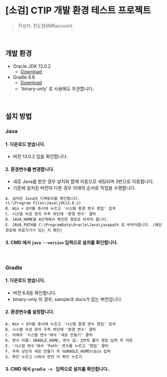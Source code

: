 # [소검] CTIP 개발 환경 테스트 프로젝트

> 작성자: 전도현(IMRaccoon)

<br />

## 개발 환경

- Oracle JDK 13.0.2
  - [Download](https://www.oracle.com/java/technologies/javase/jdk13-archive-downloads.html)
- Gradle 6.8
  - [Download](https://gradle.org/releases/#6.8)
  - 'binary-only' 로 사용해도 무관합니다.

<br />

## 설치 방법

### Java

#### 1. 다운로드 받습니다.

- 버전 13.0.2 임을 확인합니다.

#### 2. 환경변수를 변경합니다.

- 새로 Java를 받은 경우 설치와 함께 자동으로 세팅되며 3번으로 이동합니다.
- 기존에 설치된 버전이 다른 경우 아래의 순서로 작업을 수행합니다.

```
A. 설치된 Java의 디렉토리를 확인합니다.
(C:\Program Files\Java\jdk13.0.2)
B. Win + Q키를 동시에 누르고 '시스템 환경 변수 편집' 검색
C. 시스템 속성 창의 우측 하단에 '환경 변수' 클릭
D. JAVA_HOME을 A단계에서 확인한 경로로 바꾸어 줍니다.
E. JAVA_PATH를 C:\ProgramData\Oracle\Java\javapath 로 바꾸어줍니다. (해당 경로에 바로가기가 있는 지 확인)
```

#### 3. CMD 에서 `java --version` 입력으로 설치를 확인합니다.

<br />

### Gradle

#### 1. 다운로드 받습니다.

- 버전 6.8을 확인합니다.
- binary-only 의 경우, sample과 docs가 없는 버전입니다.

#### 2. 환경변수를 설정합니다.

```
A. Win + Q키를 동시에 누르고 '시스템 환경 변수 편집' 검색
B. 시스템 속성 창의 우측 하단에 '환경 변수' 클릭
C. 아래의 '시스템 변수'에서 '새로 만들기' 클릭
D. 변수 이름: GRADLE_HOME, 변수 값: 2번의 폴더 경로 입력 후 저장
E. '시스템 변수'에서 'Path' 변수를 누르고 '편집' 클릭
F. 우측 상단의 새로 만들기 후 %GRADLE_HOME%\bin 입력
G. 확인 누르고 나와서 한번 더 확인 누르기
```

#### 3. CMD 에서 `gradle -v ` 입력으로 설치를 확인합니다..
